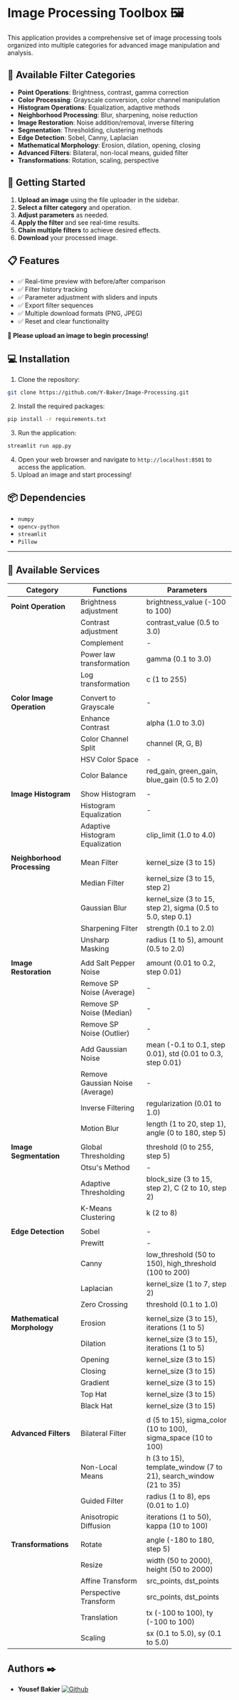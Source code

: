 # Image Processing Toolbox 🖼️

This application provides a comprehensive set of image processing tools organized into multiple categories for advanced image manipulation and analysis.

## 🔧 Available Filter Categories

- **Point Operations**: Brightness, contrast, gamma correction
- **Color Processing**: Grayscale conversion, color channel manipulation
- **Histogram Operations**: Equalization, adaptive methods
- **Neighborhood Processing**: Blur, sharpening, noise reduction
- **Image Restoration**: Noise addition/removal, inverse filtering
- **Segmentation**: Thresholding, clustering methods
- **Edge Detection**: Sobel, Canny, Laplacian
- **Mathematical Morphology**: Erosion, dilation, opening, closing
- **Advanced Filters**: Bilateral, non-local means, guided filter
- **Transformations**: Rotation, scaling, perspective

## 🚀 Getting Started

1. **Upload an image** using the file uploader in the sidebar.
2. **Select a filter category** and operation.
3. **Adjust parameters** as needed.
4. **Apply the filter** and see real-time results.
5. **Chain multiple filters** to achieve desired effects.
6. **Download** your processed image.

## 📋 Features

- ✅ Real-time preview with before/after comparison
- ✅ Filter history tracking
- ✅ Parameter adjustment with sliders and inputs
- ✅ Export filter sequences
- ✅ Multiple download formats (PNG, JPEG)
- ✅ Reset and clear functionality

**📁 Please upload an image to begin processing!**

## 💻 Installation

1. Clone the repository:
```bash
git clone https://github.com/Y-Baker/Image-Processing.git
```
2. Install the required packages:
```bash
pip install -r requirements.txt
```
3. Run the application:
```bash
streamlit run app.py
```
4. Open your web browser and navigate to `http://localhost:8501` to access the application.
5. Upload an image and start processing!

## 📦 Dependencies
- `numpy`
- `opencv-python`
- `streamlit`
- `Pillow`

---

## 🧠 Available Services

| Category | Functions | Parameters |
|---------|------------|------------|
| **Point Operation** | Brightness adjustment | brightness_value (-100 to 100) |
| | Contrast adjustment | contrast_value (0.5 to 3.0) |
| | Complement | - |
| | Power law transformation | gamma (0.1 to 3.0) |
| | Log transformation | c (1 to 255) |
| |
| **Color Image Operation** | Convert to Grayscale | - |
| | Enhance Contrast | alpha (1.0 to 3.0) |
| | Color Channel Split | channel (R, G, B) |
| | HSV Color Space | - |
| | Color Balance | red_gain, green_gain, blue_gain (0.5 to 2.0) |
| |
| **Image Histogram** | Show Histogram | - |
| | Histogram Equalization | - |
| | Adaptive Histogram Equalization | clip_limit (1.0 to 4.0) |
| |
| **Neighborhood Processing** | Mean Filter | kernel_size (3 to 15) |
| | Median Filter | kernel_size (3 to 15, step 2) |
| | Gaussian Blur | kernel_size (3 to 15, step 2), sigma (0.5 to 5.0, step 0.1) |
| | Sharpening Filter | strength (0.1 to 2.0) |
| | Unsharp Masking | radius (1 to 5), amount (0.5 to 2.0) |
| |
| **Image Restoration** | Add Salt Pepper Noise | amount (0.01 to 0.2, step 0.01) |
| | Remove SP Noise (Average) | - |
| | Remove SP Noise (Median) | - |
| | Remove SP Noise (Outlier) | - |
| | Add Gaussian Noise | mean (-0.1 to 0.1, step 0.01), std (0.01 to 0.3, step 0.01) |
| | Remove Gaussian Noise (Average) | - |
| | Inverse Filtering | regularization (0.01 to 1.0) |
| | Motion Blur | length (1 to 20, step 1), angle (0 to 180, step 5) |
| |
| **Image Segmentation** | Global Thresholding | threshold (0 to 255, step 5) |
| | Otsu's Method | - |
| | Adaptive Thresholding | block_size (3 to 15, step 2), C (2 to 10, step 2) |
| | K-Means Clustering | k (2 to 8) |
| |
| **Edge Detection** | Sobel | - |
| | Prewitt | - |
| | Canny | low_threshold (50 to 150), high_threshold (100 to 200) |
| | Laplacian | kernel_size (1 to 7, step 2) |
| | Zero Crossing | threshold (0.1 to 1.0) |
| |
| **Mathematical Morphology** | Erosion | kernel_size (3 to 15), iterations (1 to 5) |
| | Dilation | kernel_size (3 to 15), iterations (1 to 5) |
| | Opening | kernel_size (3 to 15) |
| | Closing | kernel_size (3 to 15) |
| | Gradient | kernel_size (3 to 15) |
| | Top Hat | kernel_size (3 to 15) |
| | Black Hat | kernel_size (3 to 15) |
| |
| **Advanced Filters** | Bilateral Filter | d (5 to 15), sigma_color (10 to 100), sigma_space (10 to 100) |
| | Non-Local Means | h (3 to 15), template_window (7 to 21), search_window (21 to 35) |
| | Guided Filter | radius (1 to 8), eps (0.01 to 1.0) |
| | Anisotropic Diffusion | iterations (1 to 50), kappa (10 to 100) |
| |
| **Transformations** | Rotate | angle (-180 to 180, step 5) |
| | Resize | width (50 to 2000), height (50 to 2000) |
| | Affine Transform | src_points, dst_points |
| | Perspective Transform | src_points, dst_points |
| | Translation | tx (-100 to 100), ty (-100 to 100) |
| | Scaling | sx (0.1 to 5.0), sy (0.1 to 5.0) |

## Authors :black_nib:
* **Yousef Bakier** 
[<img height="" src="https://img.shields.io/static/v1?label=&message=GitHub&color=181717&logo=GitHub&logoColor=f2f2f2&labelColor=2F333A" alt="Github">](https://github.com/Y-Baker)